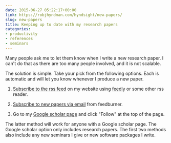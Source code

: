 ```yaml
---
date: 2015-06-27 05:22:17+00:00
link: https://robjhyndman.com/hyndsight/new-papers/
slug: new-papers
title: Keeping up to date with my research papers
categories:
- productivity
- references
- seminars
---
```


Many people ask me to let them know when I write a new research paper. I can't do that as there are too many people involved, and it is not scalable.

The solution is simple. Take your pick from the following options. Each is automatic and will let you know whenever I produce a new paper.




    
  1. [Subscribe to the rss feed](http://feeds.feedburner.com/ProfessorRobJHyndman) on my website using [feedly](http://feedly.com) or some other rss reader.

    
  2. [Subscribe to new papers via email](https://feedburner.google.com/fb/a/mailverify?uri=ProfessorRobJHyndman) from feedburner.

    
  3. Go to my [Google scholar page](https://scholar.google.com/citations?user=vamErfkAAAAJ&hl=en) and click "Follow" at the top of the page.



The latter method will work for anyone with a Google scholar page. The Google scholar option only includes research papers. The first two methods also include any new seminars I give or new software packages I write.
